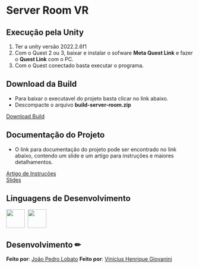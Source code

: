 # Server Room VR

## Execução pela Unity

1. Ter a unity versão 2022.2.6f1  
2. Com o Quest 2 ou 3, baixar e instalar o sofware **Meta Quest Link** e fazer o **Quest Link** com o PC.  
3. Com o Quest conectado basta executar o programa.  

## Download da Build

- Para baixar o executavel do projeto basta clicar no link abaixo.  
- Descompacte o arquivo **build-server-room.zip**  

[Download Build](https://github.com/viniciushgiovanini/computer-graphics-vr/releases/download/v0.1/build-server-room.zip)

## Documentação do Projeto

- O link para documentação do projeto pode ser encontrado no link abaixo, contendo um slide e um artigo para instruções e maiores detalhamentos.  

[Artigo de Instruções](https://github.com/viniciushgiovanini/computer-graphics-vr/blob/master/docs/Documentacao%20-%20Server%20Room%20VR.pdf)  
[Slides](https://github.com/viniciushgiovanini/computer-graphics-vr/blob/master/docs/Slide%20-%20Server%20Room%20VR.pdf)


## Linguagens de Desenvolvimento

<img src="https://cdn.jsdelivr.net/gh/devicons/devicon@latest/icons/unity/unity-original-wordmark.svg" width="50px"/>&nbsp;
<img src="https://cdn.jsdelivr.net/gh/devicons/devicon@latest/icons/csharp/csharp-original.svg" width="50px"/>


## Desenvolvimento ✏

**Feito por**: [João Pedro Lobato](https://github.com/PJBHL)
**Feito por**: [Vinícius Henrique Giovanini](https://github.com/viniciushgiovanini)
